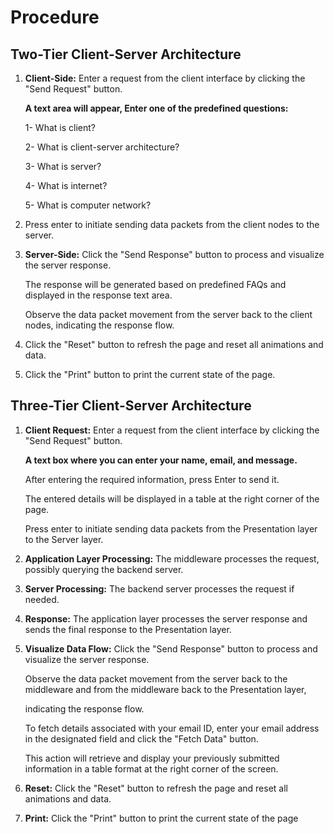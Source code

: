 # Procedure
## Two-Tier Client-Server Architecture


1. **Client-Side:** Enter a request from the client interface by clicking the "Send Request" button.

     **A text area will appear, Enter one of the predefined questions:**

     1- What is client?

     2- What is client-server architecture?

     3- What is server?
     
     4- What is internet?
       
     5- What is computer network?

2. Press enter to initiate sending data packets from the client nodes to the server.

3.  **Server-Side:** Click the "Send Response" button to process and visualize the server response.
     
     The response will be generated based on predefined FAQs and displayed in the response text area.
     
     Observe the data packet movement from the server back to the client nodes, indicating the response flow.

3.  Click the "Reset" button to refresh the page and reset all animations and data.

4.  Click the "Print" button to print the current state of the page.



## Three-Tier Client-Server Architecture


1. **Client Request:** Enter a request from the client interface by clicking the "Send Request" button.

     **A text box where you can enter your name, email, and message.** 
     
     After entering the required information, press Enter to send it.

    The entered details will be displayed in a table at the right corner of the page.

    Press enter to initiate sending data packets from the Presentation layer to the Server layer.

2. **Application Layer Processing:** The middleware processes the request, possibly querying the backend server.
3. **Server Processing:** The backend server processes the request if needed.
4. **Response:** The application layer processes the server response and sends the final response to the Presentation layer.
5. **Visualize Data Flow:**  Click the "Send Response" button to process and visualize the server response.
    
    Observe the data packet movement from the server back to the middleware and from the middleware back to the Presentation layer, 
    
    indicating the response flow.

    To fetch details associated with your email ID, enter your email address in the designated field and click the "Fetch Data" button.
   
   This action will retrieve and display your previously submitted information in a table format at the right corner of the screen.

 
6. **Reset:** Click the "Reset" button to refresh the page and reset all animations and data.

7. **Print:** Click the "Print" button to print the current state of the page

